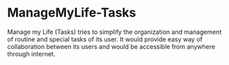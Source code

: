 ManageMyLife-Tasks
==========
Manage my Life (Tasks) tries to simplify the organization and management of routine and special tasks of its user. It would provide easy way of collaboration between its users and would be accessible from anywhere through internet. 